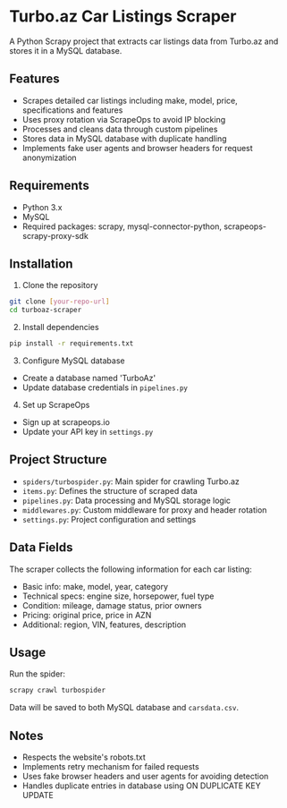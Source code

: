 # Turbo.az Car Listings Scraper

A Python Scrapy project that extracts car listings data from Turbo.az and stores it in a MySQL database.

## Features

- Scrapes detailed car listings including make, model, price, specifications and features
- Uses proxy rotation via ScrapeOps to avoid IP blocking
- Processes and cleans data through custom pipelines
- Stores data in MySQL database with duplicate handling
- Implements fake user agents and browser headers for request anonymization

## Requirements

- Python 3.x
- MySQL
- Required packages: scrapy, mysql-connector-python, scrapeops-scrapy-proxy-sdk

## Installation

1. Clone the repository
```bash
git clone [your-repo-url]
cd turboaz-scraper
```

2. Install dependencies
```bash
pip install -r requirements.txt
```

3. Configure MySQL database
- Create a database named 'TurboAz'
- Update database credentials in `pipelines.py`

4. Set up ScrapeOps
- Sign up at scrapeops.io
- Update your API key in `settings.py`

## Project Structure

- `spiders/turbospider.py`: Main spider for crawling Turbo.az
- `items.py`: Defines the structure of scraped data
- `pipelines.py`: Data processing and MySQL storage logic
- `middlewares.py`: Custom middleware for proxy and header rotation
- `settings.py`: Project configuration and settings

## Data Fields

The scraper collects the following information for each car listing:
- Basic info: make, model, year, category
- Technical specs: engine size, horsepower, fuel type
- Condition: mileage, damage status, prior owners
- Pricing: original price, price in AZN
- Additional: region, VIN, features, description

## Usage

Run the spider:
```bash
scrapy crawl turbospider
```

Data will be saved to both MySQL database and `carsdata.csv`.

## Notes

- Respects the website's robots.txt
- Implements retry mechanism for failed requests
- Uses fake browser headers and user agents for avoiding detection
- Handles duplicate entries in database using ON DUPLICATE KEY UPDATE
